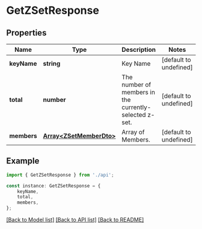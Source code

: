 # GetZSetResponse


## Properties

Name | Type | Description | Notes
------------ | ------------- | ------------- | -------------
**keyName** | **string** | Key Name | [default to undefined]
**total** | **number** | The number of members in the currently-selected z-set. | [default to undefined]
**members** | [**Array&lt;ZSetMemberDto&gt;**](ZSetMemberDto.md) | Array of Members. | [default to undefined]

## Example

```typescript
import { GetZSetResponse } from './api';

const instance: GetZSetResponse = {
    keyName,
    total,
    members,
};
```

[[Back to Model list]](../README.md#documentation-for-models) [[Back to API list]](../README.md#documentation-for-api-endpoints) [[Back to README]](../README.md)
